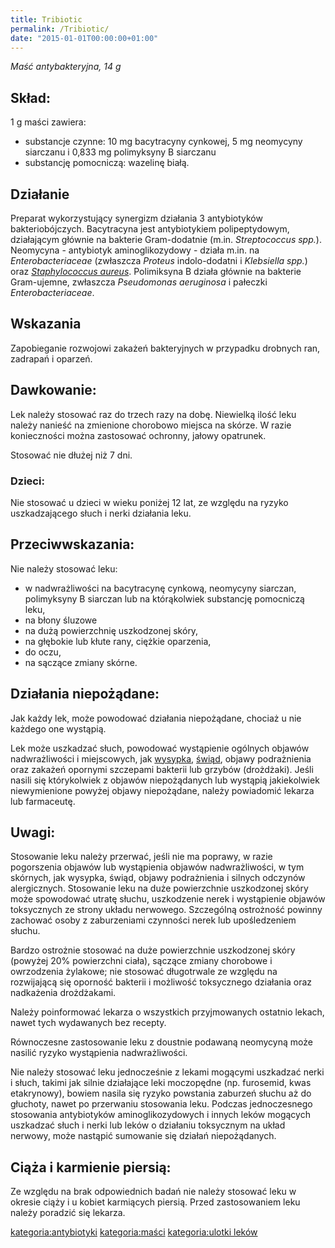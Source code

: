 ```yaml
---
title: Tribiotic
permalink: /Tribiotic/
date: "2015-01-01T00:00:00+01:00"
---
```


*Maść antybakteryjna, 14 g*

Skład:
------

1 g maści zawiera:

-   substancje czynne: 10 mg bacytracyny cynkowej, 5 mg neomycyny siarczanu i 0,833 mg polimyksyny B siarczanu
-   substancję pomocniczą: wazelinę białą.

Działanie
---------

Preparat wykorzystujący synergizm działania 3 antybiotyków bakteriobójczych. Bacytracyna jest antybiotykiem polipeptydowym, działającym głównie na bakterie Gram-dodatnie (m.in. *Streptococcus spp.*). Neomycyna - antybiotyk aminoglikozydowy - działa m.in. na *Enterobacteriaceae* (zwłaszcza *Proteus* indolo-dodatni i *Klebsiella spp.*) oraz *[Staphylococcus aureus](/atopedia/Staphylococcus_aureus "wikilink")*. Polimiksyna B działa głównie na bakterie Gram-ujemne, zwłaszcza *Pseudomonas aeruginosa* i pałeczki *Enterobacteriaceae*.

Wskazania
---------

Zapobieganie rozwojowi zakażeń bakteryjnych w przypadku drobnych ran, zadrapań i oparzeń.

Dawkowanie:
-----------

Lek należy stosować raz do trzech razy na dobę. Niewielką ilość leku należy nanieść na zmienione chorobowo miejsca na skórze. W razie konieczności można zastosować ochronny, jałowy opatrunek.

Stosować nie dłużej niż 7 dni.

### Dzieci:

Nie stosować u dzieci w wieku poniżej 12 lat, ze względu na ryzyko uszkadzającego słuch i nerki działania leku.

Przeciwwskazania:
-----------------

Nie należy stosować leku:

-   w nadwrażliwości na bacytracynę cynkową, neomycyny siarczan, polimyksyny B siarczan lub na którąkolwiek substancję pomocniczą leku,
-   na błony śluzowe
-   na dużą powierzchnię uszkodzonej skóry,
-   na głębokie lub kłute rany, ciężkie oparzenia,
-   do oczu,
-   na sączące zmiany skórne.

Działania niepożądane:
----------------------

Jak każdy lek, może powodować działania niepożądane, chociaż u nie każdego one wystąpią.

Lek może uszkadzać słuch, powodować wystąpienie ogólnych objawów nadwrażliwości i miejscowych, jak [wysypka](/atopedia/wysypka "wikilink"), [świąd](/atopedia/świąd "wikilink"), objawy podrażnienia oraz zakażeń opornymi szczepami bakterii lub grzybów (drożdżaki). Jeśli nasili się którykolwiek z objawów niepożądanych lub wystąpią jakiekolwiek niewymienione powyżej objawy niepożądane, należy powiadomić lekarza lub farmaceutę.

Uwagi:
------

Stosowanie leku należy przerwać, jeśli nie ma poprawy, w razie pogorszenia objawów lub wystąpienia objawów nadwrażliwości, w tym skórnych, jak wysypka, świąd, objawy podrażnienia i silnych odczynów alergicznych. Stosowanie leku na duże powierzchnie uszkodzonej skóry może spowodować utratę słuchu, uszkodzenie nerek i wystąpienie objawów toksycznych ze strony układu nerwowego. Szczególną ostrożność powinny zachować osoby z zaburzeniami czynności nerek lub upośledzeniem słuchu.

Bardzo ostrożnie stosować na duże powierzchnie uszkodzonej skóry (powyżej 20% powierzchni ciała), sączące zmiany chorobowe i owrzodzenia żylakowe; nie stosować długotrwale ze względu na rozwijającą się oporność bakterii i możliwość toksycznego działania oraz nadkażenia drożdżakami.

Należy poinformować lekarza o wszystkich przyjmowanych ostatnio lekach, nawet tych wydawanych bez recepty.

Równoczesne zastosowanie leku z doustnie podawaną neomycyną może nasilić ryzyko wystąpienia nadwrażliwości.

Nie należy stosować leku jednocześnie z lekami mogącymi uszkadzać nerki i słuch, takimi jak silnie działające leki moczopędne (np. furosemid, kwas etakrynowy), bowiem nasila się ryzyko powstania zaburzeń słuchu aż do głuchoty, nawet po przerwaniu stosowania leku. Podczas jednoczesnego stosowania antybiotyków aminoglikozydowych i innych leków mogących uszkadzać słuch i nerki lub leków o działaniu toksycznym na układ nerwowy, może nastąpić sumowanie się działań niepożądanych.

Ciąża i karmienie piersią:
--------------------------

Ze względu na brak odpowiednich badań nie należy stosować leku w okresie ciąży i u kobiet karmiących piersią. Przed zastosowaniem leku należy poradzić się lekarza.

[kategoria:antybiotyki](/atopedia/kategoria:antybiotyki "wikilink") [kategoria:maści](/atopedia/kategoria:maści "wikilink") [kategoria:ulotki leków](/atopedia/kategoria:ulotki_leków "wikilink")